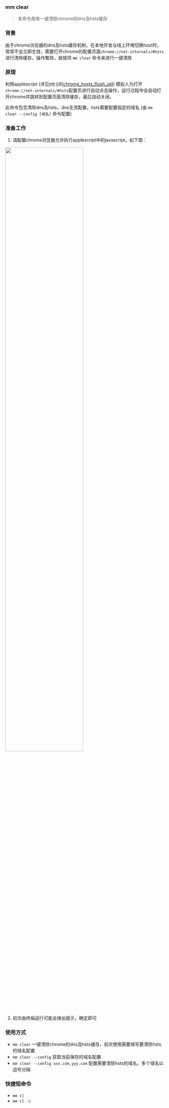 ### mm clear 

> 本命令用来一键清除chrome的dns及hsts缓存 

### 背景
由于chrome浏览器的dns及hsts缓存机制，在本地开发与线上环境切换host时，常常不会立即生效，需要打开chrome的配置页面`chrome://net-internals/#hsts`进行清除缓存，操作繁琐，故提供 `mm clear` 命令来进行一键清除

### 原理
利用applescript (详见`@宫卫`的[chrome_hosts_flush_util](https://github.com/gongeek/chrome_hosts_flush_util)) 模拟人为打开`chrome://net-internals/#hsts`配置页进行自动点击操作，运行过程中会自动打开chrome并跳转到配置页面清除缓存，最后自动关闭。

此命令包含清除dns及hsts，dns无须配置，hsts需要配置指定的域名 (由 `mm clear --config [域名]` 命令配置)



### 准备工作
1. 请配置chrome浏览器允许执行applescript中的javascript，如下图：

<img src="https://img.alicdn.com/tfs/TB1cnuKlFY7gK0jSZKzXXaikpXa-1088-702.png" style="width:70%;" />

2. 初次由终端运行可能会弹出提示，确定即可


### 使用方式

* `mm clear` 一键清除chrome的dns及hsts缓存，初次使用需要填写要清除hsts的域名配置
* `mm clear --config` 获取当前保存的域名配置
* `mm clear --config xxx.com,yyy.com` 配置需要清除hsts的域名，多个域名以逗号分隔


### 快捷短命令

* `mm cl`
* `mm cl -c`